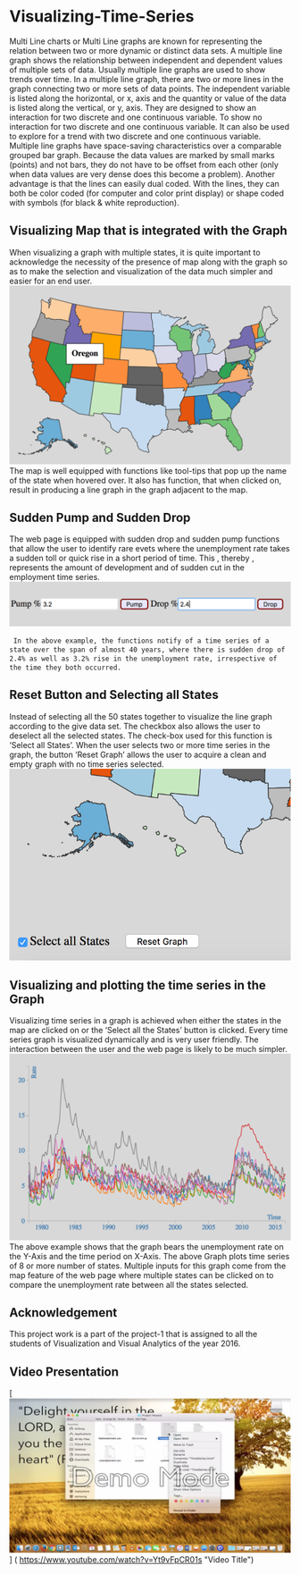 # Visualizing-Time-Series

Multi Line charts or Multi Line graphs are known for representing the relation between two or more dynamic or distinct data sets. A multiple line graph shows the relationship between independent and dependent values of multiple sets of data. Usually multiple line graphs are used to show trends over time. In a multiple line graph, there are two or more lines in the graph connecting two or more sets of data points. The independent variable is listed along the horizontal, or x, axis and the quantity or value of the data is listed along the vertical, or y, axis. They are designed to show an interaction for two discrete and one continuous variable. To show no interaction for two discrete and one continuous variable. It can also be used to explore for a trend with two discrete and one continuous variable. Multiple line graphs have space-saving characteristics over a comparable grouped bar graph. Because the data values are marked by small marks (points) and not bars, they do not have to be offset from each other (only when data values are very dense does this become a problem). Another advantage is that the lines can easily dual coded. With the lines, they can both be color coded (for computer and color print display) or shape coded with symbols (for black & white reproduction). 

## Visualizing Map that is integrated with the Graph

When visualizing a graph with multiple states, it is quite important to acknowledge the necessity of the presence of map along with the graph so as to make the selection and visualization of the data much simpler and easier for an end user.
![ScreenShot](https://github.com/praneethyerramothu/Visualizing-Time-Series/blob/master/IMG%20SRC/Screen%20Shot%202016-10-09%20at%2019.58.16.png)
The map is well equipped with functions like tool-tips that pop up the name of the state when hovered over. It also has function, that when clicked on, result in producing  a line graph in the graph adjacent to the map.

## Sudden Pump and Sudden Drop 

   The web page is equipped with sudden drop and sudden pump functions that allow the user to identify rare evets where the unemployment rate takes a sudden toll or quick rise in a short period of time. This , thereby , represents the amount of development and of sudden cut in the employment time series.
   ![ScreenShot](https://github.com/praneethyerramothu/Visualizing-Time-Series/blob/master/IMG%20SRC/Screen%20Shot%202016-10-09%20at%2020.06.25.png)
   
     In the above example, the functions notify of a time series of a state over the span of almost 40 years, where there is sudden drop of 2.4% as well as 3.2% rise in the unemployment rate, irrespective of the time they both occurred.

## Reset Button and Selecting all States
  
 Instead of selecting all the 50 states together to visualize the line graph according to the give data set. The checkbox also allows the user to deselect all the selected states. The check-box used for this function is ‘Select all States’. When the user selects two or more time series in the graph, the button ‘Reset Graph’ allows the user to acquire a clean and empty graph with no time series selected.
![ScreenShot](https://github.com/praneethyerramothu/Visualizing-Time-Series/blob/master/IMG%20SRC/Screen%20Shot%202016-10-09%20at%2020.13.46.png)
 
 
## Visualizing and plotting the time series in the Graph

Visualizing time series in a graph is achieved when either the states in the map are clicked on or the ‘Select all the States’ button is clicked. Every time series graph is visualized dynamically and is very user friendly. The interaction between the user and the web page is likely to be much simpler.
![ScreenShot](https://github.com/praneethyerramothu/Visualizing-Time-Series/blob/master/IMG%20SRC/Screen%20Shot%202016-10-09%20at%2020.13.04.png)
The above example shows that the graph bears the unemployment rate on the Y-Axis and the time period on X-Axis. The above Graph plots time series of 8 or more number of states. Multiple inputs for this graph come from the map feature of the web page where multiple states can be clicked on to compare the unemployment rate between all the states selected.

## Acknowledgement

   This project work is a part of the project-1 that is assigned to all the students of Visualization and Visual Analytics of the year 2016.
   
 ## Video Presentation
 
 [![IMAGE ALT TEXT](https://github.com/praneethyerramothu/Visualizing-Time-Series/blob/master/PRESENTATION11.png)]  ( https://www.youtube.com/watch?v=Yt9vFpCR01s "Video Title")
